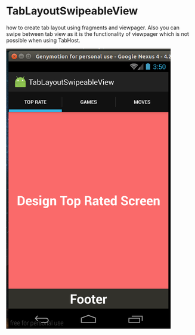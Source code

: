 # TabLayoutSwipeableView
how to create tab layout using fragments and viewpager. Also you can swipe between tab view as it is the functionality of viewpager which is not possible when using TabHost.


![Image of Screenshot](https://github.com/hoangsetup/TabLayoutSwipeableView/blob/master/Screenshot.png)

